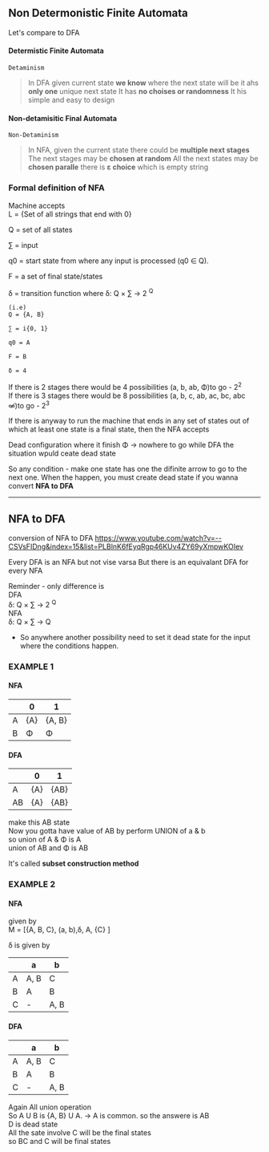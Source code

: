 ## Non Determonistic Finite Automata


Let's compare to DFA
#### Determistic Finite Automata
    Detaminism

> In DFA given current state **we know** where the next state will be
> it ahs **only one** unique next state
> It has **no choises or randomness**
> It his simple and easy to design

#### Non-detamisitic Final Automata      
    Non-Detaminism

> In NFA, given the current state there could be **multiple next stages**    
> The next stages may be **chosen at random**
> All the next states may be **chosen paralle**
> there is **ε choice** which is empty string


### Formal definition of NFA

Machine accepts     
L = {Set of all strings that end with 0}        

Q = set of all states

∑ = input

q0 = start state from where any input is processed (q0 ∈ Q).

F = a set of final state/states 

δ = transition function where δ: Q × ∑ → 2 <sup>Q</sup>


    (i.e)
    Q = {A, B}

    ∑ = i{0, 1}

    q0 = A

    F = B

    δ = 4

If there is 2 stages there would be 4 possibilities (a, b, ab, Φ)to go - 2<sup>2</sup>     
If there is 3 stages there would be 8 possibilities (a, b, c, ab, ac, bc, abc ∞̸)to go - 2<sup>3</sup>      


If there is anyway to run the machine  that ends in any set  of states out of which
at least one state is a final state, then the NFA accepts

Dead configuration where it finish  Φ -> nowhere to go while DFA the situation wpuld ceate dead state

So any condition - make one state has one the difinite arrow to go to the next one. 
When the happen, you must create dead state if you wanna convert **NFA to DFA**

******

## NFA to DFA

conversion of NFA to DFA
https://www.youtube.com/watch?v=--CSVsFIDng&index=15&list=PLBlnK6fEyqRgp46KUv4ZY69yXmpwKOIev        

Every DFA is an NFA but not vise varsa
But there is an equivalant DFA for every NFA


Reminder - only difference is       
DFA     
δ: Q × ∑ → 2 <sup>Q</sup>      
NFA     
δ: Q × ∑ → Q        

- So anywhere another possibility need to set it dead state for the input where the conditions happen.

### EXAMPLE 1

#### NFA

|   | 0   | 1      |
|---|-----|--------|
| A | {A} | {A, B} |
| B | Φ   | Φ      |

#### DFA
|   | 0   | 1      |
|---|-----|--------|
| A | {A} |  {AB}  |            
| AB | {A}  | {AB}      |           

make this AB state      
Now you gotta have value of AB by perform UNION of a & b        
so union of A &  Φ  is A        
union of AB and  Φ  is AB       

It's called **subset construction method**

### EXAMPLE 2

#### NFA 
given by        
M = \[{A, B, C}, (a, b),δ, A, {C} ]     

δ is given by   
    
|   | a    | b    |
|---|------|------|
| A | A, B | C    |
| B | A    | B    |
| C | -    | A, B |


#### DFA 

|   | a    | b    |
|---|------|------|
| A | A, B | C    |
| B | A    | B    |
| C | -    | A, B |

Again All union operation       
So A U B is {A, B} U A. -> A is common. so the answere is AB        
D is dead state     
All the sate involve C will be the final states     
so BC and C will be final states        




